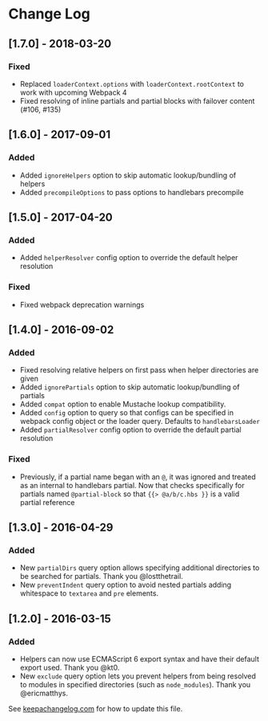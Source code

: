 # Change Log

## [1.7.0] - 2018-03-20

### Fixed
- Replaced `loaderContext.options` with `loaderContext.rootContext` to work with upcoming Webpack 4
- Fixed resolving of inline partials and partial blocks with failover content (#106, #135)

## [1.6.0] - 2017-09-01 ##

### Added
- Added `ignoreHelpers` option to skip automatic lookup/bundling of helpers
- Added `precompileOptions` to pass options to handlebars precompile

## [1.5.0] - 2017-04-20

### Added
- Added `helperResolver` config option to override the default helper resolution

### Fixed
- Fixed webpack deprecation warnings

## [1.4.0] - 2016-09-02

### Added
- Fixed resolving relative helpers on first pass when helper directories are given
- Added `ignorePartials` option to skip automatic lookup/bundling of partials
- Added `compat` option to enable Mustache lookup compatibility.
- Added `config` option to query so that configs can be specified in webpack
  config object or the loader query. Defaults to `handlebarsLoader`
- Added `partialResolver` config option to override the default partial
  resolution

### Fixed
- Previously, if a partial name began with an `@`, it was ignored and treated
  as an internal to handlebars partial. Now that checks specifically for
  partials named `@partial-block` so that `{{> @a/b/c.hbs }}` is a valid partial reference

## [1.3.0] - 2016-04-29

### Added
- New `partialDirs` query option allows specifying additional directories to be searched for partials. Thank you @lostthetrail.
- New `preventIndent` query option to avoid nested partials adding whitespace to
  `textarea` and `pre` elements.

## [1.2.0] - 2016-03-15

### Added
- Helpers can now use ECMAScript 6 export syntax and have their default export used. Thank you @kt0.
- New `exclude` query option lets you prevent helpers from being resolved to
  modules in specified directories (such as `node_modules`). Thank you @ericmatthys.


See [keepachangelog.com](http://keepachangelog.com/) for how to update this file.
